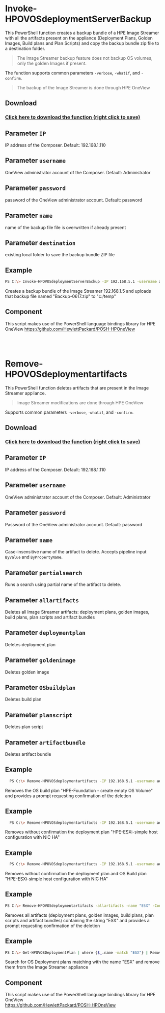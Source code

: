 # Invoke-HPOVOSdeploymentServerBackup 
   This PowerShell function creates a backup bundle of a HPE Image Streamer with all the artifacts present on the appliance (Deployment Plans, Golden Images, Build plans and Plan Scripts) 
   and copy the backup bundle zip file to a destination folder.
   
   >The Image Streamer backup feature does not backup OS volumes, only the golden Images if present.
 
 The function supports common parameters `-verbose`, `-whatif`, and `-confirm`. 
 
 > The backup of the Image Streamer is done through HPE OneView

## Download

### [Click here to download the function (right click to save)](https://github.com/jullienl/OneView-demos/blob/master/Powershell/Image%20Streamer/Invoke-HPOVdeploymentServerbackup.ps1)

## Parameter `IP`
  IP address of the Composer. Default: 192.168.1.110
  
## Parameter `username`
  OneView administrator account of the Composer. Default: Administrator
  
## Parameter `password`
  password of the OneView administrator account. Default: password

## Parameter `name`
  name of the backup file
  file is overwritten if already present 

## Parameter `destination`
  existing local folder to save the backup bundle ZIP file 
     
## Example
  ```sh
  PS C:\> Invoke-HPOVOSdeploymentServerBackup -IP 192.168.5.1 -username administrator -password HPEinvent -name "Backup-0617" -destination "c:/temp" 
  ```
  Creates a backup bundle of the Image Streamer 192.168.1.5 and uploads that backup file named "Backup-0617.zip" to "c:/temp" 
  
## Component
  This script makes use of the PowerShell language bindings library for HPE OneView
  https://github.com/HewlettPackard/POSH-HPOneView   
  
  <br />
  <br />

# Remove-HPOVOSdeploymentartifacts
  This PowerShell function deletes artifacts that are present in the Image Streamer appliance.
  > Image Streamer modifications are done through HPE OneView   
  
   Supports common parameters `-verbose`, `-whatif`, and `-confirm`. 
  
## Download

### [Click here to download the function (right click to save)](https://github.com/jullienl/OneView-demos/blob/master/Powershell/Image%20Streamer/Remove-HPOVOSdeploymentartifacts.ps1)

## Parameter `IP`
  IP address of the Composer. Default: 192.168.1.110
  
## Parameter `username`
  OneView administrator account of the Composer. Default: Administrator
  
## Parameter `password`
  Password of the OneView administrator account. Default: password
  
## Parameter `name`
  Case-insensitive name of the artifact to delete. Accepts pipeline input `ByValue` and `ByPropertyName`. 

## Parameter `partialsearch`
  Runs a search using partial name of the artifact to delete. 
    
## Parameter `allartifacts`
  Deletes all Image Streamer artifacts: deployment plans, golden images, build plans, plan scripts and artifact bundles
  
## Parameter `deploymentplan`
  Deletes deployment plan
  
## Parameter `goldenimage`
  Deletes golden image
  
## Parameter `OSbuildplan`
  Deletes build plan
  
## Parameter `planscript`
  Deletes plan script
  
## Parameter `artifactbundle`
  Deletes artifact bundle
  
## Example
```sh
  PS C:\> Remove-HPOVOSdeploymentartifacts -IP 192.168.5.1 -username administrator -password paswword -name "HPE-Foundation - create empty OS Volume" -OSbuildplan -Confirm 
```
  Removes the OS build plan "HPE-Foundation - create empty OS Volume" and provides a prompt requesting confirmation of the deletion 
  
## Example
```sh
  PS C:\> Remove-HPOVOSdeploymentartifacts -IP 192.168.5.1 -username administrator -password paswword -name "HPE-ESXi-simple host configuration with NIC HA" -deploymentplan 
```
Removes without confirmation the deployment plan "HPE-ESXi-simple host configuration with NIC HA" 
  
## Example
```sh
  PS C:\> Remove-HPOVOSdeploymentartifacts -IP 192.168.5.1 -username administrator -password paswword -name "HPE-ESXi-simple host configuration with NIC HA" -deploymentplan -OSbuildplan
```
Removes without confirmation the deployment plan and OS Build plan "HPE-ESXi-simple host configuration with NIC HA" 
  
## Example
```sh
PS C:\> Remove-HPOVOSdeploymentartifacts -allartifacts -name "ESX" -Confirm -partialsearch
```
Removes all artifacts (deployment plans, golden images, build plans, plan scripts and artifact bundles) containing the string "ESX" and provides a prompt requesting confirmation of the deletion 
  
## Example
```sh
PS C:\> Get-HPOVOSDeploymentPlan | where {$_.name -match "ESX"} | Remove-HPOVOSdeploymentartifacts -deploymentplan 
```
Search for OS Deployment plans matching with the name "ESX" and remove them from the Image Streamer appliance 
     
## Component
  This script makes use of the PowerShell language bindings library for HPE OneView   
  https://github.com/HewlettPackard/POSH-HPOneView
